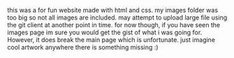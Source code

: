 this was a for fun website made with html and css. my images folder was too big so not all images are included. may attempt to upload large file using the git client at another point in time. for now though, if you have seen the images page im sure you would get the gist of what i was going for. However, it does break the main page which is unfortunate. just imagine cool artwork anywhere there is something missing :)
